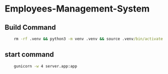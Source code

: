 # Employees-Management-System

## Build Command

```cmd
    rm -rf .venv && python3 -m venv .venv && source .venv/bin/activate && pip install -r requirements.txt && pip install gunicorn flask python-dotenv && export FLASK_APP=server/app.py && rm -rf migrations && flask db init && flask db migrate -m "initial upgrade" && flask db upgrade head && python3 server/seed.py
```

## start command

```cmd
    gunicorn -w 4 server.app:app
```
